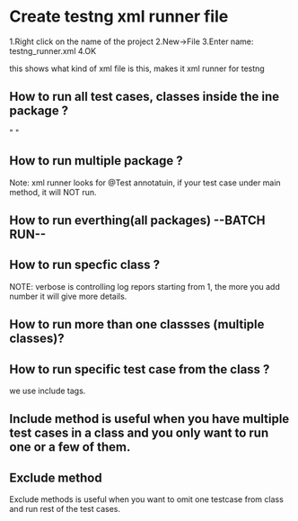 # Create testng xml runner file
1.Right click on the name of the project
2.New->File
3.Enter name: testng_runner.xml
4.OK

<!DOCTYPE suite SYSTEM "https://testng.org/testng-1.0.dtd" >
this shows what kind of xml file is this, makes it xml runner for testng

## How to run all test cases, classes inside the ine package ?

"<!DOCTYPE suite SYSTEM "https://testng.org/testng-1.0.dtd">
<suite name="Vytrack Automation" verbose="1">
<test name="Vytrack Smoke Test">
<packages>
<package name="com.cybertek.tests.day14_extent_reports"></package>
</packages>
</test>
</suite>"

## How to run multiple package ?
<!DOCTYPE suite SYSTEM "https://testng.org/testng-1.0.dtd">
<suite name="Vytrack Automation" verbose="1">
<test name="Vytrack Smoke Test">
<packages>
<package name="com.cybertek.tests.day14_extent_reports"></package>
<package name="com.cybertek.tests.day11_webtables"></package>
</packages>
</test>
</suite>

Note: xml runner looks for @Test annotatuin, if your test case under main method, it will NOT run.
## How to run everthing(all packages) --BATCH RUN--
<!DOCTYPE suite SYSTEM "https://testng.org/testng-1.0.dtd">
<suite name="Vytrack Automation" verbose="1">
<test name="Vytrack Smoke Test">
<packages>
<package name=".*"></package>
</packages>
</test>
</suite>

## How to run specfic class ?

<!DOCTYPE suite SYSTEM "https://testng.org/testng-1.0.dtd">
<suite name="Vytrack Automation" verbose="1">
<test name="Vytrack Smoke Test">
<classes>
<class name="com.cybertek.tests.day14_extent_reports.NegativeLoginTestWithReport"></class>
</classes>
</test>
</suite>

NOTE: verbose is controlling log repors starting from 1, the more you add number it will give more details.

## How to run more than one classses (multiple classes)?
<!DOCTYPE suite SYSTEM "https://testng.org/testng-1.0.dtd">
<suite name="Vytrack Automation" verbose="1">
<test name="Vytrack Smoke Test">
<classes>
<class name="com.cybertek.tests.day14_extent_reports.NegativeLoginTestWithReport"></class>
<class name="com.cybertek.tests.day13_pom.PageSubtitleTest"></class>
</classes>
</test>
</suite>

## How to run specific test case from the class ?
we use include tags.
## Include method is useful when you have multiple test cases in a class and you only want to run one or a few of them.
<!DOCTYPE suite SYSTEM "https://testng.org/testng-1.0.dtd">
<suite name="Vytrack Automation" verbose="1">
<test name="Vytrack Smoke Test">
<classes>
<class name="com.cybertek.tests.day11_webtables.WebTablesExample">
<methods>
<include name="printTableSize"></include>
</methods>
</class>
</classes>
</test>
</suite>

## Exclude method
Exclude methods is useful when you want to omit one testcase from class and run rest of the test cases.

<!DOCTYPE suite SYSTEM "https://testng.org/testng-1.0.dtd">
<suite name="Vytrack Automation" verbose="1">
<test name="Vytrack Smoke Test">
<classes>
<class name="com.cybertek.tests.day11_webtables.WebTablesExample">
<methods>
<exclude name="getAllCellInOneRow"></exclude>
</methods>
</class>
</classes>
</test>
</suite>